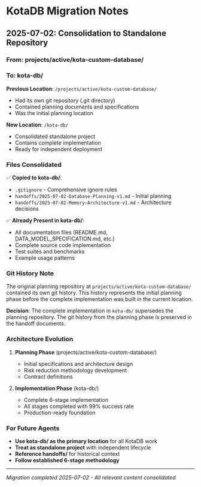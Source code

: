 # KotaDB Migration Notes

## 2025-07-02: Consolidation to Standalone Repository

### From: projects/active/kota-custom-database/
### To: kota-db/

**Previous Location**: `/projects/active/kota-custom-database/`
- Had its own git repository (.git directory)
- Contained planning documents and specifications
- Was the initial planning location

**New Location**: `/kota-db/`
- Consolidated standalone project
- Contains complete implementation
- Ready for independent deployment

### Files Consolidated

✅ **Copied to kota-db/**:
- `.gitignore` - Comprehensive ignore rules
- `handoffs/2025-07-02-Database-Planning-v1.md` - Initial planning
- `handoffs/2025-07-02-Memory-Architecture-v1.md` - Architecture decisions

✅ **Already Present in kota-db/**:
- All documentation files (README.md, DATA_MODEL_SPECIFICATION.md, etc.)
- Complete source code implementation
- Test suites and benchmarks
- Example usage patterns

### Git History Note

The original planning repository at `projects/active/kota-custom-database/` contained its own git history. This history represents the initial planning phase before the complete implementation was built in the current location.

**Decision**: The complete implementation in `kota-db/` supersedes the planning repository. The git history from the planning phase is preserved in the handoff documents.

### Architecture Evolution

1. **Planning Phase** (projects/active/kota-custom-database/)
   - Initial specifications and architecture design
   - Risk reduction methodology development
   - Contract definitions

2. **Implementation Phase** (kota-db/)
   - Complete 6-stage implementation
   - All stages completed with 99% success rate
   - Production-ready foundation

### For Future Agents

- **Use kota-db/ as the primary location** for all KotaDB work
- **Treat as standalone project** with independent lifecycle
- **Reference handoffs/** for historical context
- **Follow established 6-stage methodology**

---

*Migration completed 2025-07-02 - All relevant content consolidated*